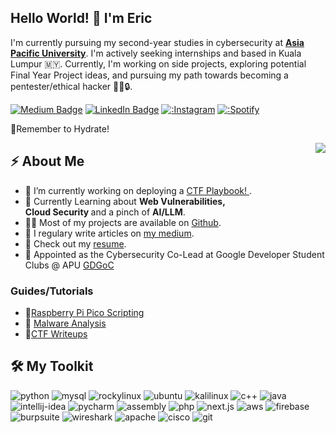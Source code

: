 <h2>Hello World! 👋 I'm Eric </h2> <!-- TODO: Build & Launch Portfolio Website !-->
<p>I'm currently pursuing my second-year studies in cybersecurity at <strong><a href="https://www.apu.edu.my">Asia Pacific University</a></strong>. I'm actively seeking internships and based in Kuala Lumpur 🇲🇾. Currently, I'm working on side projects, exploring potential Final Year Project ideas, and pursuing my path towards becoming a pentester/ethical hacker 🕵️‍♂️🔒.</p>

<p> <a href="https://medium.com/@erichdryn"><img src="https://img.shields.io/badge/Medium-black?style=plastic&logo=medium&link=https%3A%2F%2Fmedium.com%2F%40erichdryn" alt="Medium Badge"></a> <a href="https://www.linkedin.com/in/erichendryani/"><img src="https://img.shields.io/badge/Linkedin-blue?style=plastic&link=https%3A%2F%2Fwww.linkedin.com%2Fin%2Ferichendryani%2F" alt="LinkedIn Badge"></a>  <a href="https://www.instagram.com/erichdryn/"><img src="https://img.shields.io/badge/Instagram-red?style=plastic&logo=Instagram&logoColor=white&link=https%3A%2F%2Fwww.instagram.com%2Ferichdryn%2F" alt=:Instagram Badge"></a> <a href="https://open.spotify.com/user/8h0pwf79f89hpqxp22gig8vgs?si=c39c708307b14cee" ><img src="https://img.shields.io/badge/Spotify-1ED760?style=plastic&logo=Spotify&logoColor=white&link=https%3A%2F%2Fopen.spotify.com%2Fuser%2F8h0pwf79f89hpqxp22gig8vgs%3Fsi%3D47557e670f7047f3" alt=:Spotify Badge"></a> <p> 
<p> 🚰Remember to Hydrate! </p>

<img align="right" src="https://media0.giphy.com/media/v1.Y2lkPTc5MGI3NjExNWtqaThpc2o3anFmMWl3OGZ2b3RoZXR4MGp0d202ZnVlNGdwYzJpMCZlcD12MV9pbnRlcm5hbF9naWZfYnlfaWQmY3Q9Zw/6rUFkGikou4GQ/giphy.gif" />

<h2>⚡️ About Me</h2>
<ul>
 <li>🔭 I’m currently working on deploying a <a href="https://github.com/Cofastic/ctf-handbook"> CTF Playbook! </a>.</li>
<li>🧐 Currently Learning about <strong>Web Vulnerabilities,</strong></li> 
 <strong> Cloud Security </strong> and a pinch of <strong>AI/LLM</strong>.</li>
<li>👨‍💻 Most of my projects are available on <a href="https://github.com/Cofastic">Github</a>.</li>
<li>📝 I regulary write articles on <a href="https://medium.com/@erichdryn">my medium</a>.</li>
<li>📙 Check out my <a href="https://github.com/Cofastic/cofastic/blob/main/resume.md">resume</a>.</li> 
<li>🏬 Appointed as the Cybersecurity Co-Lead at Google Developer Student Clubs @ APU <a href="https://gdg.community.dev/gdg-on-campus-asia-pacific-university-of-technology-innovation-kuala-lumpur-malaysia/">GDGoC</a></li>
</ul>

### Guides/Tutorials
- 🦆[Raspberry Pi Pico Scripting](https://medium.com/@erichdryn/basics-of-raspberry-pi-pico-scripting-390542ff6d57)
- 👾 [Malware Analysis](https://medium.com/@erichdryn/list/malware-analysis-101-991c39f221d0)
- 🚩[CTF Writeups](https://medium.com/@erichdryn)


## 🛠️ My Toolkit
<p>
    <img src="https://img.shields.io/badge/Python-3776AB?style=plastic&logo=python&logoColor=white" alt="python"/>
    <img src="https://img.shields.io/badge/MySQL-3776AB?style=plastic&logo=mysql&logoColor=white" alt="mysql"/>
    <img src="https://img.shields.io/badge/Rocky%20Linux-10B981?style=plastic&logo=rockylinux&logoColor=white" alt="rockylinux"/>
    <img src="https://img.shields.io/badge/Ubuntu-E95420?style=plastic&logo=ubuntu&logoColor=white" alt="ubuntu"/>
    <img src="https://img.shields.io/badge/Kali%20Linux-557C94?style=plastic&logo=kalilinux&logoColor=white" alt="kalilinux"/>
    <img src="https://img.shields.io/badge/C%2B%2B-darkgreen?style=plastic&logo=C%2B%2B&logoColor=white"alt="c++"/>
    <img src="https://img.shields.io/badge/Java-orange?style=plastic&logo=openjdk&logoColor=white"alt="java"/>
    <img src="https://img.shields.io/badge/IntelliJIDEA-000000?style=plastic&logo=intellij-idea&logoColor=white"alt="intellij-idea"/>
    <img src="https://img.shields.io/badge/Pycharm-000?style=plastic&logo=pycharm&logoColor=white"alt="pycharm"/>
    <img src="https://img.shields.io/badge/Assembly-007AAC?style=plastic&logo=assemblyscript&logoColor=white"alt="assembly"/>
    <img src="https://img.shields.io/badge/php-violet?style=plastic&logo=php&logoColor=white"alt="php"/>
    <img src="https://img.shields.io/badge/Next.js-black?style=plastic&logo=next.js&logoColor=white"alt="next.js"/>
    <img src="https://img.shields.io/badge/AWS-orange?style=plastic&logo=amazon-web-services&logoColor=white"alt="aws"/>
    <img src="https://img.shields.io/badge/Firebase-039BE5?style=plastic&logo=firebase&logoColor=white"alt="firebase"/>
    <img src="https://img.shields.io/badge/Burp%20Suite-FF6633?style=plastic&logo=burp-suite&logoColor=white"alt="burpsuite"/>
    <img src="https://img.shields.io/badge/Wireshark-1679A7?style=plastic&logo=wireshark&logoColor=white"alt="wireshark"/>
    <img src="https://img.shields.io/badge/Apache-D22128?style=plastic&logo=apache&logoColor=white"alt="apache"/>
    <img src="https://img.shields.io/badge/Cisco%20Packet%20Tracer-1BA0D7?style=plastic&logo=cisco&logoColor=white"alt="cisco"/>
    <img src="https://img.shields.io/badge/Git-%23F05032?style=plastic&logo=git&logoColor=white"alt="git"/>    

</p>
 
<!-- ## 📫 Reach Out To Me!:
Follow My Socials!

 [<img src="https://github.com/Cofastic/cofastic/blob/main/linkedin.png" height="40em" align="center" alt="Follow Eric on LinkedIn" title="Follow Eric on LinkedIn"/>](https://www.linkedin.com/in/erichendryani/)
[<img src="https://raw.githubusercontent.com/Cofastic/cofastic/refs/heads/main/instagram.svg" height="40em" align="center" alt="Follow Eric on Instagram" title="Follow Eric on Instagram"/>](https://instagram.com/@erichdryn/)
[<img src="https://raw.githubusercontent.com/Cofastic/cofastic/refs/heads/main/medium.svg" height="40em" align="center" alt="Follow Eric on Medium" title="Follow Eric on Medium"/>](https://medium.com/@erichdryn) <!-->

